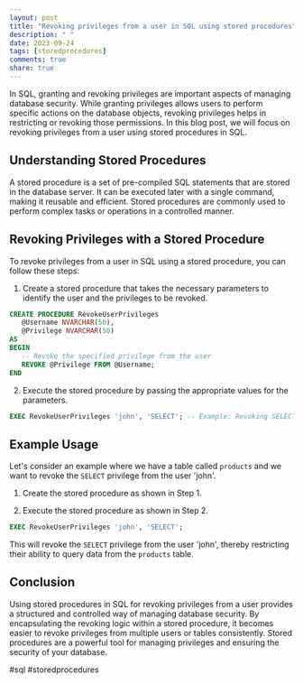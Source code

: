```yaml
---
layout: post
title: "Revoking privileges from a user in SQL using stored procedures"
description: " "
date: 2023-09-24
tags: [storedprocedures]
comments: true
share: true
---
```


In SQL, granting and revoking privileges are important aspects of managing database security. While granting privileges allows users to perform specific actions on the database objects, revoking privileges helps in restricting or revoking those permissions. In this blog post, we will focus on revoking privileges from a user using stored procedures in SQL.

## Understanding Stored Procedures

A stored procedure is a set of pre-compiled SQL statements that are stored in the database server. It can be executed later with a single command, making it reusable and efficient. Stored procedures are commonly used to perform complex tasks or operations in a controlled manner.

## Revoking Privileges with a Stored Procedure

To revoke privileges from a user in SQL using a stored procedure, you can follow these steps:

1. Create a stored procedure that takes the necessary parameters to identify the user and the privileges to be revoked.

```sql
CREATE PROCEDURE RevokeUserPrivileges 
   @Username NVARCHAR(50), 
   @Privilege NVARCHAR(50)
AS
BEGIN
   -- Revoke the specified privilege from the user
   REVOKE @Privilege FROM @Username;
END
```

2. Execute the stored procedure by passing the appropriate values for the parameters.

```sql
EXEC RevokeUserPrivileges 'john', 'SELECT'; -- Example: Revoking SELECT privilege from user 'john'
```

## Example Usage

Let's consider an example where we have a table called `products` and we want to revoke the `SELECT` privilege from the user 'john'.

1. Create the stored procedure as shown in Step 1.

2. Execute the stored procedure as shown in Step 2.

```sql
EXEC RevokeUserPrivileges 'john', 'SELECT';
```

This will revoke the `SELECT` privilege from the user 'john', thereby restricting their ability to query data from the `products` table.

## Conclusion

Using stored procedures in SQL for revoking privileges from a user provides a structured and controlled way of managing database security. By encapsulating the revoking logic within a stored procedure, it becomes easier to revoke privileges from multiple users or tables consistently. Stored procedures are a powerful tool for managing privileges and ensuring the security of your database.

#sql #storedprocedures